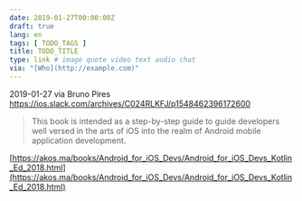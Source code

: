 ```yaml
---
date: 2019-01-27T00:00:00Z
draft: true
lang: en
tags: [ TODO_TAGS ]
title: TODO_TITLE
type: link # image quote video text audio chat
via: "[Who](http://example.com)"
---
```



2019-01-27 via Bruno Pires
https://ios.slack.com/archives/C024RLKFJ/p1548462396172600

> This book is intended as a step-by-step guide to guide developers well versed in the arts of iOS into the realm of Android mobile application development.

[https://akos.ma/books/Android_for_iOS_Devs/Android_for_iOS_Devs_Kotlin_Ed_2018.html](https://akos.ma/books/Android_for_iOS_Devs/Android_for_iOS_Devs_Kotlin_Ed_2018.html)

